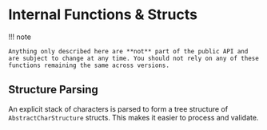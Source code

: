 # Internal Functions & Structs

!!! note

    Anything only described here are **not** part of the public API and are subject to change at any time. You should not rely on any of these functions remaining the same across versions.


## Structure Parsing

An explicit stack of characters is parsed to form a tree structure of `AbstractCharStructure` structs. This makes it easier to process and validate.

